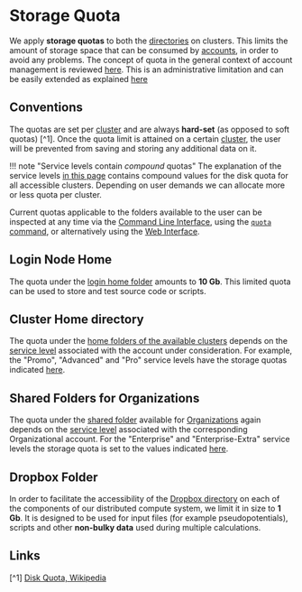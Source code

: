 # Storage Quota
    
We apply **storage quotas** to both the [directories](directories.md) on clusters. This limits the amount of storage space that can be consumed by [accounts](../accounts/overview.md), in order to avoid any problems. The concept of quota in the general context of account management is reviewed [here](../accounts/quota.md). This is an administrative limitation and can be easily extended as explained [here](../accounts/accounting/increase-quota.md)

## Conventions

The quotas are set per [cluster](../infrastructure/clusters) and are always **hard-set** (as opposed to soft quotas) [^1]. Once the quota limit is attained on a certain [cluster](../infrastructure/clusters), the user will be prevented from saving and storing any additional data on it.

!!! note "Service levels contain *compound* quotas"
    The explanation of the service levels [in this page](../pricing/service-levels.md) contains compound values for the disk quota for all accessible clusters. Depending on user demands we can allocate more or less quota per cluster.

Current quotas applicable to the folders available to the user can be inspected at any time via the [Command Line Interface](../cli/overview.md), using the [`quota` command](../cli/actions/balance-quota.md), or alternatively using the [Web Interface](../accounts/accounting/check-balance-quota.md).
    
## Login Node Home

The quota under the [login home folder](directories.md#login-home) amounts to **10 Gb**. This limited quota can be used to store and test source code or scripts. 

## Cluster Home directory

The quota under the [home folders of the available clusters](directories.md#cluster-home) depends on the [service level](../accounts/service-levels.md) associated with the account under consideration. For example, the "Promo", "Advanced" and "Pro" service levels have the storage quotas indicated [here](../pricing/service-levels.md).

## Shared Folders for Organizations

The quota under the [shared folder](directories.md#shared-folders-for-organizations) available for [Organizations](../collaboration/organizations/overview.md) again depends on the [service level](../accounts/service-levels.md) associated with the corresponding Organizational account. For the "Enterprise" and "Enterprise-Extra" service levels the storage quota is set to the values indicated [here](../pricing/service-levels.md).

## Dropbox Folder

In order to facilitate the accessibility of the [Dropbox directory](../data-in-objectstorage/dropbox.md) on each of the components of our distributed compute system, we limit it in size to **1 Gb**. It is designed to be used for input files (for example pseudopotentials), scripts and other **non-bulky data** used during multiple calculations.

## Links

[^1] [Disk Quota, Wikipedia](https://en.wikipedia.org/wiki/Disk_quota)
